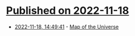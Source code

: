 # [Published on 2022-11-18](index.md)

* [2022-11-18, 14:49:41](https://news.ycombinator.com/item?id=33655503) - [Map of the Universe](https://mapoftheuniverse.net/)
